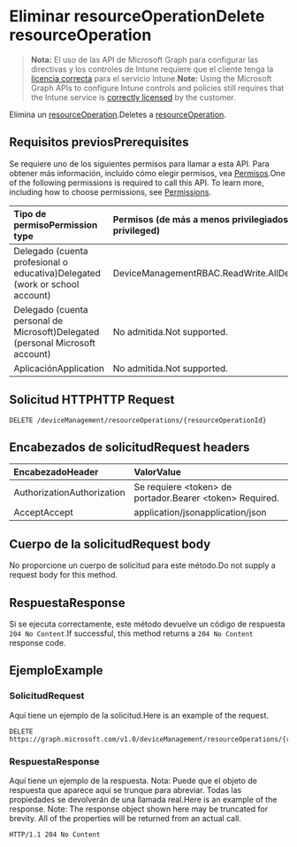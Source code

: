 # <a name="delete-resourceoperation"></a><span data-ttu-id="1665e-101">Eliminar resourceOperation</span><span class="sxs-lookup"><span data-stu-id="1665e-101">Delete resourceOperation</span></span>

> <span data-ttu-id="1665e-102">**Nota:** El uso de las API de Microsoft Graph para configurar las directivas y los controles de Intune requiere que el cliente tenga la [licencia correcta](https://go.microsoft.com/fwlink/?linkid=839381) para el servicio Intune.</span><span class="sxs-lookup"><span data-stu-id="1665e-102">**Note:** Using the Microsoft Graph APIs to configure Intune controls and policies still requires that the Intune service is [correctly licensed](https://go.microsoft.com/fwlink/?linkid=839381) by the customer.</span></span>

<span data-ttu-id="1665e-103">Elimina un [resourceOperation](../resources/intune_rbac_resourceoperation.md).</span><span class="sxs-lookup"><span data-stu-id="1665e-103">Deletes a [resourceOperation](../resources/intune_rbac_resourceoperation.md).</span></span>
## <a name="prerequisites"></a><span data-ttu-id="1665e-104">Requisitos previos</span><span class="sxs-lookup"><span data-stu-id="1665e-104">Prerequisites</span></span>
<span data-ttu-id="1665e-p101">Se requiere uno de los siguientes permisos para llamar a esta API. Para obtener más información, incluido cómo elegir permisos, vea [Permisos](../../../concepts/permissions_reference.md).</span><span class="sxs-lookup"><span data-stu-id="1665e-p101">One of the following permissions is required to call this API. To learn more, including how to choose permissions, see [Permissions](../../../concepts/permissions_reference.md).</span></span>

|<span data-ttu-id="1665e-107">Tipo de permiso</span><span class="sxs-lookup"><span data-stu-id="1665e-107">Permission type</span></span>|<span data-ttu-id="1665e-108">Permisos (de más a menos privilegiados)</span><span class="sxs-lookup"><span data-stu-id="1665e-108">Permissions (from most to least privileged)</span></span>|
|:---|:---|
|<span data-ttu-id="1665e-109">Delegado (cuenta profesional o educativa)</span><span class="sxs-lookup"><span data-stu-id="1665e-109">Delegated (work or school account)</span></span>|<span data-ttu-id="1665e-110">DeviceManagementRBAC.ReadWrite.All</span><span class="sxs-lookup"><span data-stu-id="1665e-110">DeviceManagementRBAC.ReadWrite.All</span></span>|
|<span data-ttu-id="1665e-111">Delegado (cuenta personal de Microsoft)</span><span class="sxs-lookup"><span data-stu-id="1665e-111">Delegated (personal Microsoft account)</span></span>|<span data-ttu-id="1665e-112">No admitida.</span><span class="sxs-lookup"><span data-stu-id="1665e-112">Not supported.</span></span>|
|<span data-ttu-id="1665e-113">Aplicación</span><span class="sxs-lookup"><span data-stu-id="1665e-113">Application</span></span>|<span data-ttu-id="1665e-114">No admitida.</span><span class="sxs-lookup"><span data-stu-id="1665e-114">Not supported.</span></span>|

## <a name="http-request"></a><span data-ttu-id="1665e-115">Solicitud HTTP</span><span class="sxs-lookup"><span data-stu-id="1665e-115">HTTP Request</span></span>
<!-- {
  "blockType": "ignored"
}
-->
``` http
DELETE /deviceManagement/resourceOperations/{resourceOperationId}
```

## <a name="request-headers"></a><span data-ttu-id="1665e-116">Encabezados de solicitud</span><span class="sxs-lookup"><span data-stu-id="1665e-116">Request headers</span></span>
|<span data-ttu-id="1665e-117">Encabezado</span><span class="sxs-lookup"><span data-stu-id="1665e-117">Header</span></span>|<span data-ttu-id="1665e-118">Valor</span><span class="sxs-lookup"><span data-stu-id="1665e-118">Value</span></span>|
|:---|:---|
|<span data-ttu-id="1665e-119">Authorization</span><span class="sxs-lookup"><span data-stu-id="1665e-119">Authorization</span></span>|<span data-ttu-id="1665e-120">Se requiere &lt;token&gt; de portador.</span><span class="sxs-lookup"><span data-stu-id="1665e-120">Bearer &lt;token&gt; Required.</span></span>|
|<span data-ttu-id="1665e-121">Accept</span><span class="sxs-lookup"><span data-stu-id="1665e-121">Accept</span></span>|<span data-ttu-id="1665e-122">application/json</span><span class="sxs-lookup"><span data-stu-id="1665e-122">application/json</span></span>|

## <a name="request-body"></a><span data-ttu-id="1665e-123">Cuerpo de la solicitud</span><span class="sxs-lookup"><span data-stu-id="1665e-123">Request body</span></span>
<span data-ttu-id="1665e-124">No proporcione un cuerpo de solicitud para este método.</span><span class="sxs-lookup"><span data-stu-id="1665e-124">Do not supply a request body for this method.</span></span>

## <a name="response"></a><span data-ttu-id="1665e-125">Respuesta</span><span class="sxs-lookup"><span data-stu-id="1665e-125">Response</span></span>
<span data-ttu-id="1665e-126">Si se ejecuta correctamente, este método devuelve un código de respuesta `204 No Content`.</span><span class="sxs-lookup"><span data-stu-id="1665e-126">If successful, this method returns a `204 No Content` response code.</span></span>

## <a name="example"></a><span data-ttu-id="1665e-127">Ejemplo</span><span class="sxs-lookup"><span data-stu-id="1665e-127">Example</span></span>
### <a name="request"></a><span data-ttu-id="1665e-128">Solicitud</span><span class="sxs-lookup"><span data-stu-id="1665e-128">Request</span></span>
<span data-ttu-id="1665e-129">Aquí tiene un ejemplo de la solicitud.</span><span class="sxs-lookup"><span data-stu-id="1665e-129">Here is an example of the request.</span></span>
``` http
DELETE https://graph.microsoft.com/v1.0/deviceManagement/resourceOperations/{resourceOperationId}
```

### <a name="response"></a><span data-ttu-id="1665e-130">Respuesta</span><span class="sxs-lookup"><span data-stu-id="1665e-130">Response</span></span>
<span data-ttu-id="1665e-p102">Aquí tiene un ejemplo de la respuesta. Nota: Puede que el objeto de respuesta que aparece aquí se trunque para abreviar. Todas las propiedades se devolverán de una llamada real.</span><span class="sxs-lookup"><span data-stu-id="1665e-p102">Here is an example of the response. Note: The response object shown here may be truncated for brevity. All of the properties will be returned from an actual call.</span></span>
``` http
HTTP/1.1 204 No Content
```








